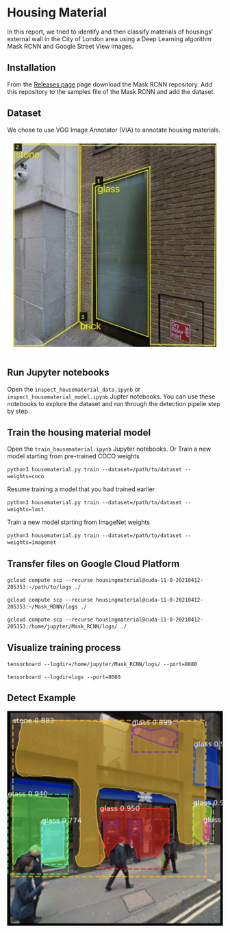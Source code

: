 # Housing Material

In this report, we tried to identify and then classify materials of housings’ external wall in the City of London area using a Deep Learning algorithm Mask RCNN and Google Street View images.

## Installation
From the [Releases page](https://github.com/matterport/Mask_RCNN) page download the Mask RCNN repository. Add this repository to the samples file of the Mask RCNN and add the dataset. 

## Dataset
We chose to use VGG Image Annotator (VIA) to annotate housing materials.

![Label Example](LabelExample.jpg)

## Run Jupyter notebooks
Open the `inspect_housematerial_data.ipynb` or `inspect_housematerial_model.ipynb` Jupter notebooks. You can use these notebooks to explore the dataset and run through the detection pipelie step by step.

## Train the housing material model
Open the `train_housematerial.ipynb` Jupyter notebooks. Or
Train a new model starting from pre-trained COCO weights
```
python3 housematerial.py train --dataset=/path/to/dataset --weights=coco
```

Resume training a model that you had trained earlier
```
python3 housematerial.py train --dataset=/path/to/dataset --weights=last
```

Train a new model starting from ImageNet weights
```
python3 housematerial.py train --dataset=/path/to/dataset --weights=imagenet
```


## Transfer files on Google Cloud Platform
```
gcloud compute scp --recurse housingmaterial@cuda-11-0-20210412-205353:~/path/to/logs ./
```
```
gcloud compute scp --recurse housingmaterial@cuda-11-0-20210412-205353:~/Mask_RDNN/logs ./
```
```
gcloud compute scp --recurse housingmaterial@cuda-11-0-20210412-205353:/home/jupyter/Mask_RCNN/logs/ ./
```

## Visualize training process 
```
tensorboard --logdir=/home/jupyter/Mask_RCNN/logs/ --port=8080
```
```
tensorboard --logdir=logs --port=8080
```

## Detect Example
![DetectExample](DetectExample.png)
